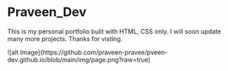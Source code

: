 <h1>Praveen_Dev</h1>
<p>This is my personal portfolio bulit with HTML, CSS only. I will soon update many more projects. Thanks for visting.</p>
![alt Image](https://github.com/praveen-pravee/pveen-dev.github.io/blob/main/img/page.png?raw=true)
